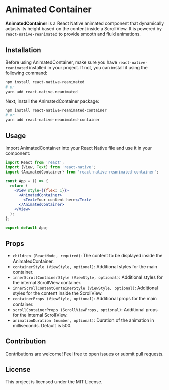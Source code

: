 # Animated Container

**AnimatedContainer** is a React Native animated component that dynamically adjusts its height based on the content inside a ScrollView. It is powered by `react-native-reanimated` to provide smooth and fluid animations.

## Installation

Before using AnimatedContainer, make sure you have `react-native-reanimated` installed in your project. If not, you can install it using the following command:

```bash
npm install react-native-reanimated
# or
yarn add react-native-reanimated
```

Next, install the AnimatedContainer package:

```bash
npm install react-native-reanimated-container
# or
yarn add react-native-reanimated-container
```

## Usage

Import AnimatedContainer into your React Native file and use it in your component:

```jsx
import React from 'react';
import {View, Text} from 'react-native';
import {AnimatedContainer} from 'react-native-reanimated-container';

const App = () => {
  return (
    <View style={{flex: 1}}>
      <AnimatedContainer>
        <Text>Your content here</Text>
      </AnimatedContainer>
    </View>
  );
};

export default App;
```

## Props

- `children (ReactNode, required)`: The content to be displayed inside the AnimatedContainer.
- `containerStyle (ViewStyle, optional)`: Additional styles for the main container.
- `innerScrollContainerStyle (ViewStyle, optional)`: Additional styles for the internal ScrollView container.
- `innerScrollContentContainerStyle (ViewStyle, optional)`: Additional styles for the content inside the ScrollView.
- `containerProps (ViewStyle, optional)`: Additional props for the main container.
- `scrollContainerProps (ScrollViewProps, optional)`: Additional props for the internal ScrollView.
- `animationDuration (number, optional)`: Duration of the animation in milliseconds. Default is 500.

## Contribution

Contributions are welcome! Feel free to open issues or submit pull requests.

## License

This project is licensed under the MIT License.
